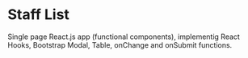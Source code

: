 # Staff List
Single page React.js app (functional components), implementig React Hooks, Bootstrap Modal, Table, onChange and onSubmit functions.
